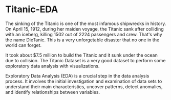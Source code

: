 # Titanic-EDA

The sinking of the Titanic is one of the most infamous shipwrecks in history. On April 15, 1912, during her maiden voyage, the Titanic sank after colliding with an iceberg, killing 1502 out of 2224 passengers and crew. That's why the name DieTanic. This is a very unforgetable disaster that no one in the world can forget.

It took about $7.5 million to build the Titanic and it sunk under the ocean due to collision. The Titanic Dataset is a very good dataset to perform some exploratory data analysis with visualizations. 

Exploratory Data Analysis (EDA) is a crucial step in the data analysis process. It involves the initial investigation and examination of data sets to understand their main characteristics, uncover patterns, detect anomalies, and identify relationships between variables.
